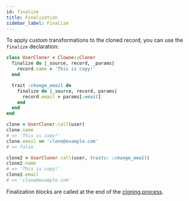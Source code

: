 ```yaml
---
id: finalize
title: Finalization
sidebar_label: Finalize
---
```


To apply custom transformations to the cloned record, you can use the `finalize` declaration:

```ruby
class UserCloner < Clowne::Cloner
  finalize do |_source, record, _params|
    record.name = 'This is copy!'
  end

  trait :change_email do
    finalize do |_source, record, params|
      record.email = params[:email]
    end
  end
end

clone = UserCloner.call(user)
clone.name
# => 'This is copy!'
clone.email == 'clone@example.com'
# => false

clone2 = UserCloner.call(user, traits: :change_email)
clone2.name
# => 'This is copy!'
clone2.email
# => 'clone@example.com'
```

Finalization blocks are called at the end of the [cloning process](execution_order.md).

